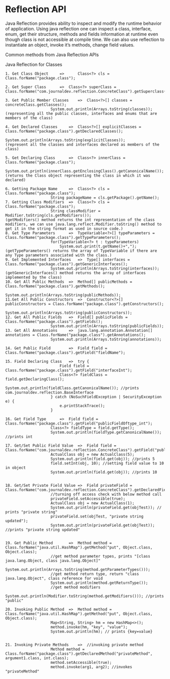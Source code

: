 ﻿# Reflection API

Java Reflection provides ability to inspect and modify the runtime behavior of application. Using java reflection one can inspect a class, interface, enum, get their structure, methods and fields information at runtime even though class is not accessible at compile time. We can also use reflection to instantiate an object, invoke it’s methods, change field values.

Common methods from Java Reflection APIs

Java Reflection for Classes

	1. Get Class Object		=>      Class<?> cls = Class.forName("package.class");

	2. Get Super Class		=> 	Class<?> superClass = Class.forName("com.journaldev.reflection.ConcreteClass").getSuperclass();

	3. Get Public Member Classes	=>	Class<?>[] classes = concreteClass.getClasses();
						System.out.println(Arrays.toString(classes));
	(representing all the public classes, interfaces and enums that are members of the class)

	4. Get Declared Classes		=>	Class<?>[] explicitClasses = Class.forName("package.class").getDeclaredClasses();
						System.out.println(Arrays.toString(explicitClasses));
	(represent all the classes and interfaces declared as members of the class)

	5. Get Declaring Class		=>	Class<?> innerClass = Class.forName("package.class");
						System.out.println(innerClass.getEnclosingClass().getCanonicalName());
	(returns the Class object representing the class in which it was declared)

	6. Getting Package Name		=>	Class<?> cls = Class.forName("package.class");
						String packageName = cls.getPackage().getName();
	7. Getting Class Modifiers	=>	Class<?> cls = Class.forName("package.class");
						String classModifier = Modifier.toString(cls.getModifiers());
	(getModifiers() method returns the int representation of the class modifiers, we can use java.lang.reflect.Modifier.toString() method to get it in the string format as used in source code.)
	8. Get Type Parameters		=>	TypeVariable<?>[] typeParameters = Class.forName("package.class").getTypeParameters();
						for(TypeVariable<?> t : typeParameters)
							System.out.print(t.getName()+",");
	(getTypeParameters() returns the array of TypeVariable if there are any Type parameters associated with the class.)
	9. Get Implemented Interfaces	=>	Type[] interfaces = Class.forName("package.class").getGenericInterfaces();
						System.out.println(Arrays.toString(interfaces));
	(getGenericInterfaces() method returns the array of interfaces implemented by the class)
	10. Get All Public Methods	=>	Method[] publicMethods = Class.forName("package.class").getMethods();
						System.out.println(Arrays.toString(publicMethods));
	11.Get All Public Constructors	=>	Constructor<?>[] publicConstructors = Class.forName("package.class").getConstructors();
						System.out.println(Arrays.toString(publicConstructors));
	12. Get All Public Fields	=>	Field[] publicFields = Class.forName("package.class").getFields();
						System.out.println(Arrays.toString(publicFields));
	13. Get All Annotations		=>	java.lang.annotation.Annotation[] annotations = Class.forName("package.class").getAnnotations();
						System.out.println(Arrays.toString(annotations));

	14. Get Public Field		=>	Field field = Class.forName("package.class").getField("fieldName");

	15. Field Declaring Class	=>	try {
							Field field = Class.forName("package.class").getField("interfaceInt");
							Class<?> fieldClass = field.getDeclaringClass();
							System.out.println(fieldClass.getCanonicalName()); //prints com.journaldev.reflection.BaseInterface
						} catch (NoSuchFieldException | SecurityException e) {
							e.printStackTrace();
						}

	16. Get Field Type		=>	Field field = Class.forName("package.class").getField("publicFieldOftype_int");
						Class<?> fieldType = field.getType();
						System.out.println(fieldType.getCanonicalName()); //prints int	

	17. Get/Set Public Field Value	=>	Field field = Class.forName("com.journaldev.reflection.ConcreteClass").getField("publicInt");
						ActualClass obj = new ActualClass(5);
						System.out.println(field.get(obj)); //prints 5
						field.setInt(obj, 10); //setting field value to 10 in object
						System.out.println(field.get(obj)); //prints 10


	18. Get/Set Private Field Value	=>	Field privateField = Class.forName("com.journaldev.reflection.ConcreteClass").getDeclaredField("privateString");
						//turning off access check with below method call
						privateField.setAccessible(true);
						ActualClass obj = new ActualClass(1);
						System.out.println(privateField.get(objTest)); // prints "private string"
						privateField.set(objTest, "private string updated");
						System.out.println(privateField.get(objTest)); //prints "private string updated"


	19. Get Public Method		=>	Method method = Class.forName("java.util.HashMap").getMethod("put", Object.class, Object.class);
						//get method parameter types, prints "[class java.lang.Object, class java.lang.Object]"
						System.out.println(Arrays.toString(method.getParameterTypes()));
						//get method return type, return "class java.lang.Object", class reference for void
						System.out.println(method.getReturnType());
						//get method modifiers
						System.out.println(Modifier.toString(method.getModifiers())); //prints "public"

	20. Invoking Public Method	=>	Method method = Class.forName("java.util.HashMap").getMethod("put", Object.class, Object.class);
						Map<String, String> hm = new HashMap<>();
						method.invoke(hm, "key", "value");
						System.out.println(hm); // prints {key=value}


	21. Invoking Private Methods	=>	//invoking private method
						Method method = Class.forName("package.class").getDeclaredMethod("privateMethod", argument1.class, int.class);
						method.setAccessible(true);
						method.invoke(arg1, arg2); //invokes "privateMethod"

